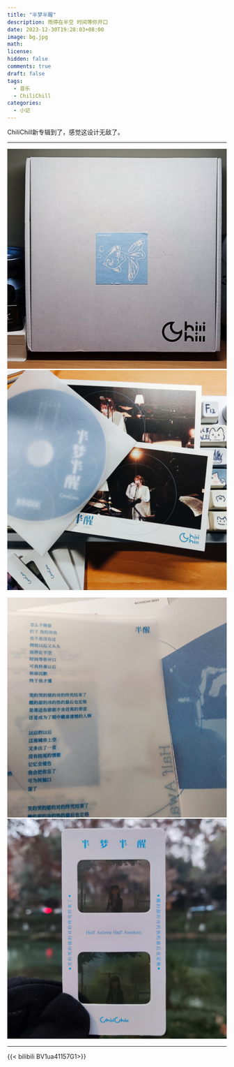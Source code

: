```yaml
---
title: "半梦半醒"
description: 雨停在半空 时间等你开口
date: 2023-12-30T19:28:03+08:00
image: bg.jpg
math: 
license: 
hidden: false
comments: true
draft: false
tags:
  - 音乐
  - ChiliChill
categories:
  - 小记
---
```


ChiliChill新专辑到了，感觉这设计无敌了。

---





![壳子](0.jpg)![夏老师](bg.jpg)



![歌词本](2.jpg) ![PV的胶片](1.jpg)

---

{{< bilibili BV1ua41157G1>}}